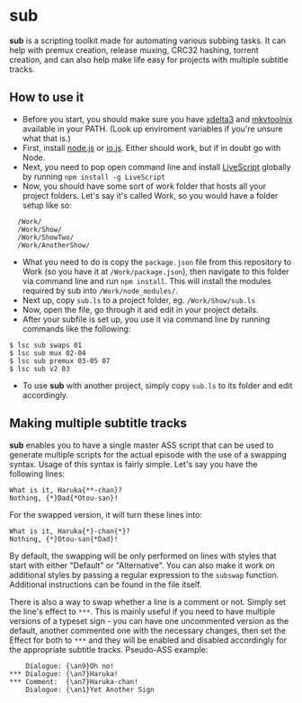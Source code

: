 # sub

**sub** is a scripting toolkit made for automating various subbing tasks.
It can help with premux creation, release muxing, CRC32 hashing, torrent creation, and can also help make life easy for projects with multiple subtitle tracks.

## How to use it

* Before you start, you should make sure you have [xdelta3](http://xdelta.org/) and [mkvtoolnix](https://www.bunkus.org/videotools/mkvtoolnix/) available in your PATH. (Look up enviroment variables if you're unsure what that is.)
* First, install [node.js](https://nodejs.org/) or [io.js](https://iojs.org). Either should work, but if in doubt go with Node.
* Next, you need to pop open command line and install [LiveScript](http://livescript.net/) globally by running `npm install -g LiveScript`
* Now, you should have some sort of work folder that hosts all your project folders. Let's say it's called Work, so you would have a folder setup like so:
```
  /Work/
  /Work/Show/
  /Work/ShowTwo/
  /Work/AnotherShow/
```
* What you need to do is copy the `package.json` file from this repository to Work (so you have it at `/Work/package.json`), then navigate to this folder via command line and run `npm install`. This will install the modules required by sub into `/Work/node_modules/`.
* Next up, copy `sub.ls` to a project folder, eg. `/Work/Show/sub.ls`
* Now, open the file, go through it and edit in your project details.
* After your subfile is set up, you use it via command line by running commands like the following:
```
$ lsc sub swaps 01
$ lsc sub mux 02-04
$ lsc sub premux 03-05 07
$ lsc sub v2 03
```
* To use **sub** with another project, simply copy `sub.ls` to its folder and edit accordingly.

## Making multiple subtitle tracks

**sub** enables you to have a single master ASS script that can be used to generate multiple scripts for the actual episode with the use of a swapping syntax. Usage of this syntax is fairly simple. Let's say you have the following lines:
```
What is it, Haruka{**-chan}?
Nothing, {*}Dad{*Otou-san}!
```
For the swapped version, it will turn these lines into:
```
What is it, Haruka{*}-chan{*}?
Nothing, {*}Otou-san{*Dad}!
```
By default, the swapping will be only performed on lines with styles that
start with either "Default" or "Alternative". You can also make it work on
additional styles by passing a regular expression to the `subswap` function. Additional instructions can be found in the file itself.

There is also a way to swap whether a line is a comment or not. Simply set the line's effect to `***`. This is mainly useful if you need to have multiple versions of a typeset sign - you can have one uncommented version as the default, another commented one with the necessary changes, then set the Effect for both to `***` and they will be enabled and disabled accordingly for the appropriate subtitle tracks. Pseudo-ASS example:
```
    Dialogue: {\an9}Oh no!
*** Dialogue: {\an7}Haruka!
*** Comment:  {\an7}Haruka-chan!
    Dialogue: {\an1}Yet Another Sign
```